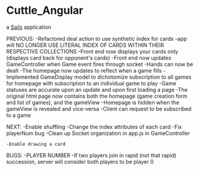 # Cuttle_Angular

a [Sails](http://sailsjs.org) application



PREVIOUS:
	-Refactored deal action to use synthetic index for cards
		-app will NO LONGER USE LITERAL INDEX OF CARDS WITHIN THEIR RESPECTIVE COLLECTIONS
	-Front end now displays your cards only (displays card back for opponent's cards)
	-Front end now updates GameController when Game event fires through socket
	-Hands can now be dealt
	-The homepage now updates to reflect when a game fills
		-Implemented GameDisplay model to dichotomize subscription to all games for homepage with subscription
			to an individual game to play
		-Game statuses are accurate upon an update and upon first loading a page
	-The original html page now contains both the homepage (game creation form and list of games), and the gameView
		-Homepage is hidden when the gameView is revealed and vice-versa
	-Client can request to be subscribed to a game

NEXT:
	-Enable shuffling
		-Change the index attributes of each card
	-Fix playerNum bug
	-Clean up Socket organization in app.js in GameController

	-Enable drawing a card

BUGS:
	-PLAYER NUMBER
		-If two players join in rapid (not that rapid) succession, server will consider both players to be player 0